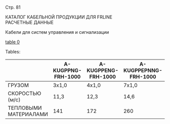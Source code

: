Стр. 81

КАТАЛОГ КАБЕЛЬНОЙ ПРОДУКЦИИ ДЛЯ FRLINE  
РАСЧЕТНЫЕ ДАННЫЕ  

Кабели для систем управления и сигнализации 

[table 0](#8c436622-b1b5-461c-8093-f2796aa39ce6)

Tables:

| | A-KUGPPNG-FRH-1000 | A-KUGPPENG-FRH-1000 | A-KUGPPEPNNG-FRH-1000 |
| --- | --- | --- | --- |
| ГРУЗОМ | 3x1,0 | 4x1,0 | 7x1,0 |
| СКОРОСТЬЮ (м/с) | 11,3 | 12,3 | 14,6 |
| ТЕПЛОВЫМИ МАТЕРИАЛАМИ | 141 | 172 | 260 |
